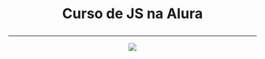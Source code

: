 #  <p align="center" >  Curso de JS na Alura </p> 
-------------------------------------------------

<p align="center">
<img src="http://img.shields.io/static/v1?label=STATUS&message=%20Concluido&color=GREEN&style=for-the-badge"/></p>
